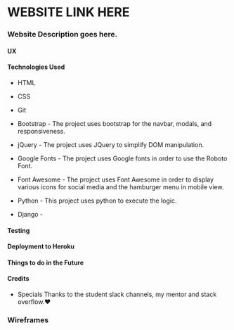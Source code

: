# WEBSITE LINK HERE

### Website Description goes here.


#### UX



#### Technologies Used

- HTML

- CSS

- Git

- Bootstrap - The project uses bootstrap for the navbar, modals, and responsiveness.

- jQuery - The project uses JQuery to simplify DOM manipulation.

- Google Fonts - The project uses Google fonts in order to use the Roboto Font.

- Font Awesome - The project uses Font Awesome in order to display various icons for social media and the hamburger menu in mobile view.

- Python - This project uses python to execute the logic.

- Django - 

#### Testing


#### Deployment to Heroku


#### Things to do in the Future


#### Credits

- Specials Thanks to the student slack channels, my mentor and stack overflow.❤️

### Wireframes